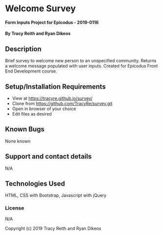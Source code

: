 # Welcome Survey

#### Form Inputs Project for Epicodus - 2019-0116

#### By Tracy Reith and Ryan Dikeos

## Description

Brief survey to welcome new person to an unspecified community. Returns a welcome message populated with user inputs. Created for Epicodus Front End Development course.


## Setup/Installation Requirements

* View at https://tracyre.github.io/survey/
* Clone from https://github.com/TracyRe/survey.git
* Open in browser of your choice
* Edit files as desired


## Known Bugs

None known

## Support and contact details

N/A

## Technologies Used

HTML, CSS with Bootstrap, Javascript with jQuery

### License

N/A

Copyright (c) 2019 Tracy Reith and Ryan Dikeos
